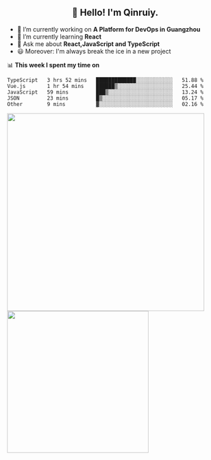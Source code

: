 <h2 align="center">👋 Hello! I'm Qinruiy.</h2>


- 🔭 I’m currently working on **A Platform for DevOps in Guangzhou**
- 🌱 I’m currently learning **React**
- 💬 Ask me about **React,JavaScript and TypeScript**
- 😃 Moreover: I'm always break the ice in a new project

📊 **This week I spent my time on**

<!--START_SECTION:waka-->
```text
TypeScript   3 hrs 52 mins   █████████████░░░░░░░░░░░░   51.88 % 
Vue.js       1 hr 54 mins    ██████▒░░░░░░░░░░░░░░░░░░   25.44 % 
JavaScript   59 mins         ███▒░░░░░░░░░░░░░░░░░░░░░   13.24 % 
JSON         23 mins         █▒░░░░░░░░░░░░░░░░░░░░░░░   05.17 % 
Other        9 mins          ▓░░░░░░░░░░░░░░░░░░░░░░░░   02.16 % 
```
<!--END_SECTION:waka-->

<p>
<img align="left" width="460" src="https://github-readme-stats.vercel.app/api?username=Qinruiy&custom_title=Qrinruiy's Github Stats&theme=graywhite&hide_border=true"/> <img align="left" width="330" src="https://github-readme-stats.vercel.app/api/top-langs/?username=Qinruiy&layout=compact&theme=graywhite&hide_border=true"/>
</p>
